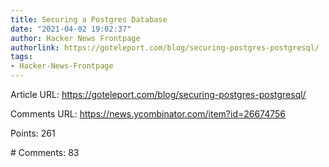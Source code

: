 ```yaml
---
title: Securing a Postgres Database
date: "2021-04-02 19:02:37"
author: Hacker News Frontpage
authorlink: https://goteleport.com/blog/securing-postgres-postgresql/
tags:
- Hacker-News-Frontpage
---
```


<p>Article URL: <a href="https://goteleport.com/blog/securing-postgres-postgresql/">https://goteleport.com/blog/securing-postgres-postgresql/</a></p>
<p>Comments URL: <a href="https://news.ycombinator.com/item?id=26674756">https://news.ycombinator.com/item?id=26674756</a></p>
<p>Points: 261</p>
<p># Comments: 83</p>
